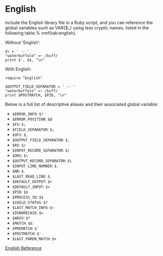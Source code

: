 # English

Include the English library file in a Ruby script, and you can reference the
global variables such as VAR{$_} using less cryptic names, listed in the
following table.% vref{tab:english}.

Without 'English':

    $\ = ' -- '
    "waterbuffalo" =~ /buff/
    print $', $$, "\n"

With English:

    require "English"

    $OUTPUT_FIELD_SEPARATOR = ' -- '
    "waterbuffalo" =~ /buff/
    print $POSTMATCH, $PID, "\n"

Below is a full list of descriptive aliases and their associated global
variable:

* `$ERROR_INFO`: `$!`
* `$ERROR_POSITION`: `$@`
* `$FS`: `$;`
* `$FIELD_SEPARATOR`: `$;`
* `$OFS`: `$,`
* `$OUTPUT_FIELD_SEPARATOR`: `$,`
* `$RS`: `$/`
* `$INPUT_RECORD_SEPARATOR`: `$/`
* `$ORS`: `$\`
* `$OUTPUT_RECORD_SEPARATOR`: `$\`
* `$INPUT_LINE_NUMBER`: `$.`
* `$NR`: `$.`
* `$LAST_READ_LINE`: `$_`
* `$DEFAULT_OUTPUT`: `$>`
* `$DEFAULT_INPUT`: `$<`
* `$PID`: `$$`
* `$PROCESS_ID`: `$$`
* `$CHILD_STATUS`: `$?`
* `$LAST_MATCH_INFO`: `$~`
* `$IGNORECASE`: `$=`
* `$ARGV`: `$*`
* `$MATCH`: `$&`
* `$PREMATCH`: <code class="highlighter-rouge">$`</code>
* `$POSTMATCH`: `$'`
* `$LAST_PAREN_MATCH`: `$+`


[English Reference](https://ruby-doc.org/stdlib-2.5.0/libdoc/English/rdoc/English.html)